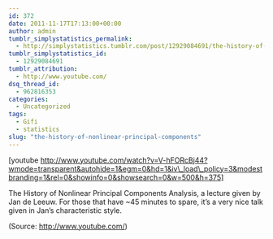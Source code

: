 ```yaml
---
id: 372
date: 2011-11-17T17:13:00+00:00
author: admin
tumblr_simplystatistics_permalink:
  - http://simplystatistics.tumblr.com/post/12929084691/the-history-of-nonlinear-principal-components
tumblr_simplystatistics_id:
  - 12929084691
tumblr_attribution:
  - http://www.youtube.com/
dsq_thread_id:
  - 962816353
categories:
  - Uncategorized
tags:
  - Gifi
  - statistics
slug: "the-history-of-nonlinear-principal-components"
---
```

[youtube http://www.youtube.com/watch?v=V-hFORcBj44?wmode=transparent&autohide=1&egm=0&hd=1&iv\_load\_policy=3&modestbranding=1&rel=0&showinfo=0&showsearch=0&w=500&h=375]

The History of Nonlinear Principal Components Analysis, a lecture given by Jan de Leeuw. For those that have ~45 minutes to spare, it&#8217;s a very nice talk given in Jan&#8217;s characteristic style.

<div class="attribution">
  (<span>Source:</span> <a href="http://www.youtube.com/">http://www.youtube.com/</a>)
</div>
